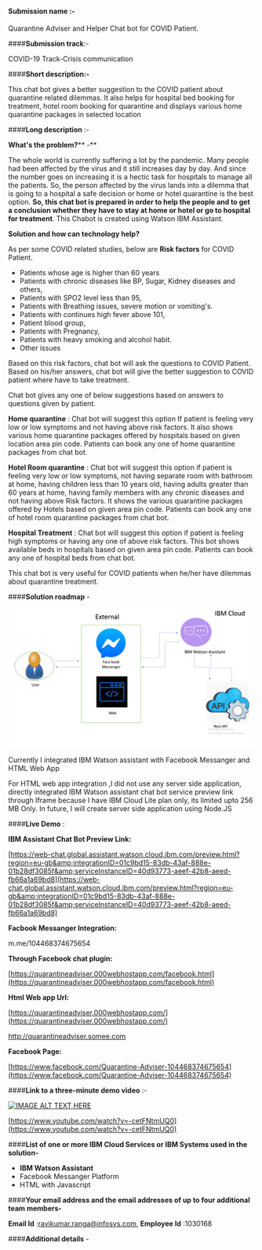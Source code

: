 #### **Submission name** :-

Quarantine Adviser and Helper Chat bot for COVID Patient.

####**Submission track**:-

COVID-19 Track-Crisis communication

####**Short description:-**

This chat bot gives a better suggestion to the COVID patient about quarantine related dilemmas. It also helps for hospital bed booking for treatment, hotel room booking for quarantine and displays various home quarantine packages in selected location

####**Long description** :-

**What&#39;s the problem?**** -**

The whole world is currently suffering a lot by the pandemic. Many people had been affected by the virus and it still increases day by day. And since the number goes on increasing it is a hectic task for hospitals to manage all the patients. So, the person affected by the virus lands into a dilemma that is going to a hospital a safe decision or home or hotel quarantine is the best option. **So, this chat bot is prepared in order to help the people and to get a conclusion whether they have to stay at home or hotel or go to hospital for treatment**. This Chabot is created using Watson IBM Assistant.

**Solution and how can technology help?**

As per some COVID related studies, below are **Risk factors** for COVID Patient.

- Patients whose age is higher than 60 years
- Patients with chronic diseases like BP, Sugar, Kidney diseases and others,
- Patients with SPO2 level less than 95,
- Patients with Breathing issues, severe motion or vomiting&#39;s.
- Patients with continues high fever above 101,
- Patient blood group,
- Patients with Pregnancy,
- Patients with heavy smoking and alcohol habit.
- Other issues

Based on this risk factors, chat bot will ask the questions to COVID Patient. Based on his/her answers, chat bot will give the better suggestion to COVID patient where have to take treatment.

Chat bot gives any one of below suggestions based on answers to questions given by patient.

**Home quarantine** : Chat bot will suggest this option If patient is feeling very low or low symptoms and not having above risk factors. It also shows various home quarantine packages offered by hospitals based on given location area pin code. Patients can book any one of home quarantine packages from chat bot.

**Hotel Room quarantine** : Chat bot will suggest this option if patient is feeling very low or low symptoms, not having separate room with bathroom at home, having children less than 10 years old, having adults greater than 60 years at home, having family members with any chronic diseases and not having above Risk factors. It shows the various quarantine packages offered by Hotels based on given area pin code. Patients can book any one of hotel room quarantine packages from chat bot.

**Hospital Treatment** : Chat bot will suggest this option if patient is feeling high symptoms or having any one of above risk factors. This bot shows available beds in hospitals based on given area pin code. Patients can book any one of hospital beds from chat bot.

This chat bot is very useful for COVID patients when he/her have dilemmas about quarantine treatment.

####**Solution roadmap** -

[![QuarantineAdviser](https://github.com/rangaravikumar/Quarantineadviser/blob/master/IbmHackthon.png "QuarantineAdviser")](https://github.com/rangaravikumar/Quarantineadviser/blob/master/IbmHackthon.png "QuarantineAdviser")

Currently I integrated IBM Watson assistant with Facebook Messanger and HTML Web App

For HTML web app integration ,I did not use any server side application, directly integrated IBM Watson assistant chat bot service preview link through Iframe because I have IBM Cloud Lite plan only, its limited upto 256 MB Only. In future, I will create server side application using Node.JS

####**Live Demo** :

**IBM Assistant Chat Bot Preview Link:**

[https://web-chat.global.assistant.watson.cloud.ibm.com/preview.html?region=eu-gb&amp;integrationID=01c9bd15-83db-43af-888e-01b28df3085f&amp;serviceInstanceID=40d93773-aeef-42b8-aeed-fb66a1a69bd8](https://web-chat.global.assistant.watson.cloud.ibm.com/preview.html?region=eu-gb&amp;integrationID=01c9bd15-83db-43af-888e-01b28df3085f&amp;serviceInstanceID=40d93773-aeef-42b8-aeed-fb66a1a69bd8)

**Facbook Messanger Integration:**

m.me/104468374675654

**Through Facebook chat plugin:**

[https://quarantineadviser.000webhostapp.com/facebook.html](https://quarantineadviser.000webhostapp.com/facebook.html)

**Html Web app Url:**

[https://quarantineadviser.000webhostapp.com/](https://quarantineadviser.000webhostapp.com/)

http://quarantineadviser.somee.com

**Facebook Page:**

[https://www.facebook.com/Quarantine-Adviser-104468374675654](https://www.facebook.com/Quarantine-Adviser-104468374675654)

####**Link to a three-minute demo video** :-

[![IMAGE ALT TEXT HERE](https://img.youtube.com/vi/YOUTUBE_VIDEO_ID_HERE/0.jpg)](https://www.youtube.com/watch?v=-cetFNtmUQ0)

[https://www.youtube.com/watch?v=-cetFNtmUQ0](https://www.youtube.com/watch?v=-cetFNtmUQ0)

####**List of one or more IBM Cloud Services or IBM Systems used in the solution-**

- **IBM Watson Assistant**
- Facebook Messanger Platform
- HTML with Javascript

####**Your email address and the email addresses of up to four additional team members-**

**Email Id** :ravikumar.ranga@infosys.com, **Employee Id** :1030168

####**Additional details** -
